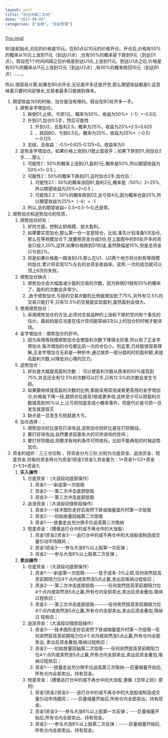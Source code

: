 ```yaml
---
layout: post
title: "加仓详解二叉树"
date: "2017-09-05"
categories: ["金融", "资金管理"]
---
```


[![no img]](http://127.0.0.1/wp-content/uploads/2017/09/20090521135331313.jpg)

B0是起始点,对应的价格是10元。在B0点以10元的价格开仓。开仓后,价格有50%的概率从10元上涨到11元（到达U1点）,也有50%的概率是下跌到9元（到达D1点）。假设在1个时间间隔之后价格是到达U1点,上涨到11元。到达U1点之后,价格是有50%的概率从11元上涨到12元（到达U2点）,有50%的概率跌回10元（到达B1点）……。

所以,很容易计算,如果在B0点开仓,无论是开多还是开空,那么期望收益都是0,这意味着只要时间足够长,交易者最多只能做到保本。

1. 期望收益为0的时候，加仓是没有用的。假设在BO处开多一手。
    1. 顺势金字塔加仓。
        1. 跌倒D1,止损，亏损1元，概率为50%，收益为50%\*（-1）=-0.5元
        2. 升到U1,加仓0.5手，然后可能性
            1. 升到U2，总盈利2.5，概率为25%，收益为25%\*2.5=0.625
            2. 、跌回BO，亏损0.5元，概率为25%，收益为25%\*（-0.5）=-0.125
        3. 总结，总收益：-0.5+0.625-0.125=0。收益率为0
    2. 逆势金字塔加仓。如果价格上涨到U1就止盈收手；如果下跌到D1,则加仓2手……那么：
        1. 可能性1：50%的概率上涨到U1,盈利1元,概率是50%,所以期望收益为50%×1= 0.5；
        2. 可能性2：50%的概率下跌到D1,这时加仓2手,加仓后：
            1. 可能性2.1：50%的概率涨回B1,盈利2元,概率是（50%）2=25%,所以期望收益为25%×2=0.5；
            2. 可能性2.2：50%的概率跌到D2,总亏损4元,因为概率也是25%,所以期望收益为25%×（-4）= -1
        3. 所以,总的期望收益= 0.5+0.5-1=0,还是零。
2. 顺势加仓和逆势加仓的性质，
    1. 顺势加仓好处：
        1. 好的方面，控制止损规模，放大盈利。
        2. 如果要实现加仓,那么第一仓一定是轻仓。比如,事先计划准备5次加仓,那么在等规模加仓下,就要把资金分成5份,在上面图中的B0处开多的资金只投入20%,这样,如果价格跌到D1的话,虽然跌幅是10%,但是总资金只亏损2%。
        3. 但是如果价格能一路涨到U3,那么在U1、U2两个地方将分别有等规模的加仓,累计将实现12%左右的总资金收益率。这样,一次的成功就可以顶上6次的失败。
    2. 顺势加仓缺点：
        1. 顺势加仓会大幅度减少盈利交易的次数，因为跌倒D1就有50%的概率了，盈利的次数会非常少。
        2. ,由于顺势加仓,亏损的交易次数的比例就增加到了75%,另外有12.5%的交易只能打平,只有12.5%的交易能实现盈利,虽然盈利会很大。
    3. 使用顺势加仓：
        1. 采用顺势加仓的方法,必须对交易品种的上涨和下跌的空间有个事先的估计。最起码是应当是在估计空间能容纳3次以上的加仓的时候才能进场。
    4. 金字塔加仓：顺势加仓的折中。
        1. 因为采用等规模顺势加仓会使盈利次数下降得太厉害,所以有了正金字塔加仓,每次增加的仓位都比前一次的仓位小。到这里,已经能很容易理解,正金字塔加仓无非是一种折中,通过放弃一部分盈利时的盈利额,来提高盈利次数,以降低对心理的压力。
    5. 逆势加仓：
        1. 好处是大幅提高盈利次数 ： 可以使盈利次数从原来的50%提高到75%,并且还会有12.5%的次数可以打平,只有12.5%的次数会发生亏损。
        2. 如果要继续提高盈利次数的比例,那就采用双倍或者更高倍的金字塔加仓,价格每下降一段,就把仓位提高1倍或更多倍,这样至少可以把盈利次数提高到90%以上,让亏损彻底变成小概率事件。但是代价是亏损一旦发生就是毁灭
        3. 缺点是一旦发生亏损就是大亏。
    6. 加仓选择： ,
        1. 顺势加仓好比是在打进攻战,逆势加仓则好比是在打防御战。
        2. 要打好进攻战,自然要求前面有大的可供进攻的空间；
        3. 要打好防御战,则要求有地利条件可供依托。比如不能再低的时候逆势加仓。
3. 资金的组织：三三仓位制 ，将资金分为三份,分别为仓底资金、追涨资金、短差资金,将每份资金再分为资金1资金2资金3,资金量为：1\*资金1=1/2\*资金2=1/3\*资金3;
    1. **买入操作**：
        1. 仓底资金：（大波段动底部操作）
            1. 资金1----新底第一次低吸
            2. 资金2----第二次冲击底部低吸
            3. 资金3----第三次冲击底部低吸
        2. 追涨资金：（大波段动强势段操作）
            1. 资金3----技术图形走好后突然下跌或缩量盘升时第一次低吸
            2. 资金2----初始放量回抽第二次低吸
            3. 资金1----放量走出充分换手位追高第三次吸纳
        3. 短差资金：（搏傻追打仓中的或不再仓中的大涨股）
            1. 资金1资金2资金3----追打仓中的或不再仓中的大涨股或制造成交量引动市场跟风；
            2. 资金1资金3----参与大涨8%以上股第一次反弹；
            3. 资金2----参与大涨8%以上股第二次反弹；
    2. **卖出操作**：
        1. 仓底资金：（大波段动底部操作）
            1. 资金1----新底第一次低吸-------低于成本-3%止损,任何突然拔高至前期阻力位4个点内或突然涨5点止赢,卖出后吸纳过程依旧；
            2. 资金2----第二次冲击底部低吸-------任何突然拔高至前期阻力位4个点内或突然涨5点止赢,所有仓内全部卖出,卖出后资金叠加,吸纳过程依旧；
            3. 资金3----第三次冲击底部低吸-------任何突然拔高至前期阻力位4个点内或突然涨5点止赢,所有仓内全部卖出,卖出后资金叠加,吸纳过 程依旧；
        2. 追涨资金：（大波段动强势段操作）
            1. 资金3----技术图形走好后突然下跌或缩量盘升时第一次低吸--任何突然拔高至前期阻力位4个点内或突然涨5点止赢,所有仓内全部卖出, 卖出后资金叠加,吸纳过程依旧；
            2. 资金2----初始放量回抽第二次低吸----任何突然拔高至前期阻力位4个点内或突然涨5点止赢,所有仓内全部卖出,卖出后资金叠加,吸 纳过程依旧；
            3. 资金1----放量走出充分换手位追高第三次吸纳---巨量缩量开始后,所有仓内全部卖出。持有现金。
        3. 短差资金：（搏傻追打仓中的或不再仓中的大涨股,遵循《怎样止损》原则）
            1. 资金1资金2资金3----追打仓中的或不再仓中的大涨股或制造成交量引动市场跟风；----巨量缩量开始后,所有仓内全部卖出。持有现金。
            2. 资金1资金3----参与大涨8%以上股第一次反弹；----巨量缩量开始后,所有仓内全部卖出。持有现金。
            3. 资金2----参与大涨8%以上股第二次反弹；-----巨量缩量开始后,所有仓内全部卖出。持有现金。

